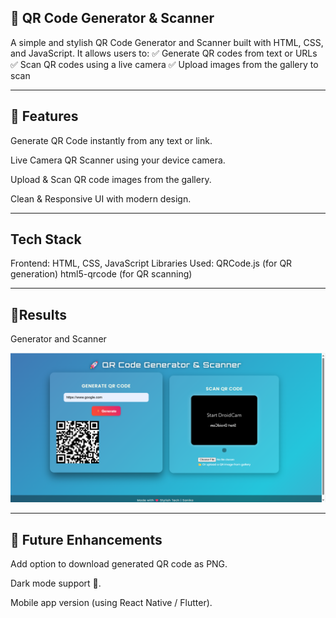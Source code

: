 📱 QR Code Generator & Scanner
---
A simple and stylish QR Code Generator and Scanner built with HTML, CSS, and JavaScript.
It allows users to:
✅ Generate QR codes from text or URLs
✅ Scan QR codes using a live camera
✅ Upload images from the gallery to scan

---
🚀 Features
---
Generate QR Code instantly from any text or link.

Live Camera QR Scanner using your device camera.

Upload & Scan QR code images from the gallery.

Clean & Responsive UI with modern design.

---
Tech Stack
--
Frontend: HTML, CSS, JavaScript
Libraries Used:
QRCode.js
 (for QR generation)
html5-qrcode
 (for QR scanning)

 ---
📸Results
---
Generator and Scanner

![image alt](https://github.com/SanikaHegde/QR-Code-Generator-Scanner/blob/10ef9265857f2ce0581eb2c93f2bebf76c4f419a/Screenshot%202025-08-20%20150847.png)

---
📌 Future Enhancements
--
Add option to download generated QR code as PNG.

Dark mode support 🌙.

Mobile app version (using React Native / Flutter).






